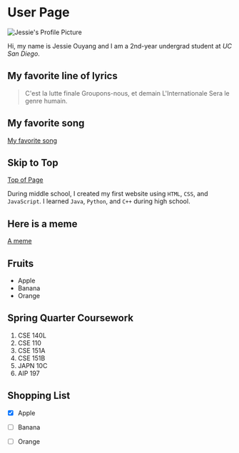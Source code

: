 # User Page

![Jessie's Profile Picture](https://media.licdn.com/dms/image/C5603AQGJ9Hf5FwojWg/profile-displayphoto-shrink_800_800/0/1608119288905?e=1686787200&v=beta&t=hGIcCauiH9VnqVkDhLGwtmGzxd8tEulC8xMW4JFnh4o)

Hi, my name is Jessie Ouyang and I am a 2nd-year undergrad student at *UC San Diego*.   

## My favorite line of lyrics
> C'est la lutte finale
Groupons-nous, et demain
L'Internationale
Sera le genre humain.

## My favorite song
[My favorite song](https://youtu.be/DLzxrzFCyOs)

## Skip to Top
[Top of Page](#user-page)

During middle school, I created my first website using `HTML`, `CSS`, and `JavaScript`. I learned `Java`, `Python`, and `C++` during high school.   

## Here is a meme
[A meme](pictures/python_meme.png)

## Fruits
- Apple
- Banana
- Orange


## Spring Quarter Coursework 
1. CSE 140L
2. CSE 110
3. CSE 151A
4. CSE 151B
5. JAPN 10C
6. AIP 197

## Shopping List
- [x] Apple
- [ ] Banana
- [ ] Orange


